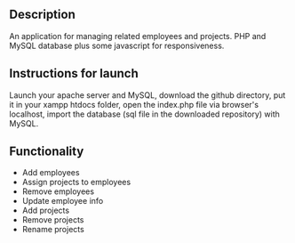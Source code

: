 <h2>Description</h2>

An application for managing related employees and projects. PHP and MySQL database plus some javascript for responsiveness.

<h2>Instructions for launch</h2>

Launch your apache server and MySQL, download the github directory, put it in your xampp htdocs folder, open the index.php file via browser's localhost, import the database (sql file in the downloaded repository) with MySQL.

<h2>Functionality</h2>

<ul>
    <li>Add employees</li>
    <li>Assign projects to employees</li>
    <li>Remove employees</li>
    <li>Update employee info</li>
    <li>Add projects</li>
    <li>Remove projects</li>
    <li>Rename projects</li>
</ul>